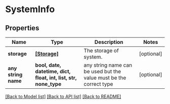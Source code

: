 # SystemInfo


## Properties
Name | Type | Description | Notes
------------ | ------------- | ------------- | -------------
**storage** | [**[Storage]**](Storage.md) | The storage of system. | [optional] 
**any string name** | **bool, date, datetime, dict, float, int, list, str, none_type** | any string name can be used but the value must be the correct type | [optional]

[[Back to Model list]](../README.md#documentation-for-models) [[Back to API list]](../README.md#documentation-for-api-endpoints) [[Back to README]](../README.md)


